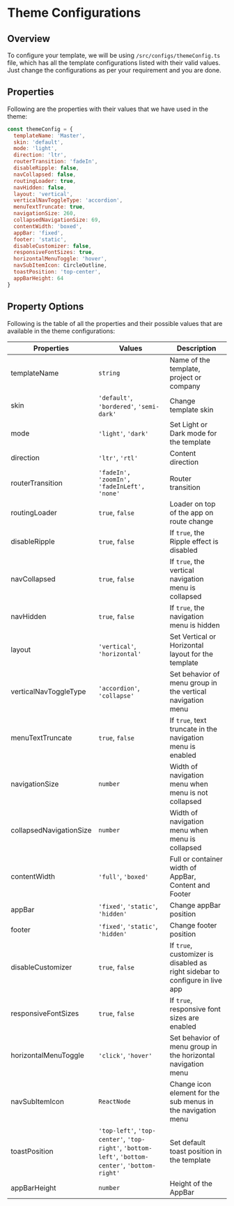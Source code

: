 # Theme Configurations

## Overview

To configure your template, we will be using `/src/configs/themeConfig.ts` file, which has all the template configurations listed with their valid values. Just change the configurations as per your requirement and you are done.

## Properties

Following are the properties with their values that we have used in the theme:

```jsx
const themeConfig = {
  templateName: 'Master',
  skin: 'default',
  mode: 'light',
  direction: 'ltr',
  routerTransition: 'fadeIn',
  disableRipple: false,
  navCollapsed: false,
  routingLoader: true,
  navHidden: false,
  layout: 'vertical',
  verticalNavToggleType: 'accordion',
  menuTextTruncate: true,
  navigationSize: 260,
  collapsedNavigationSize: 69,
  contentWidth: 'boxed',
  appBar: 'fixed',
  footer: 'static',
  disableCustomizer: false,
  responsiveFontSizes: true,
  horizontalMenuToggle: 'hover',
  navSubItemIcon: CircleOutline,
  toastPosition: 'top-center',
  appBarHeight: 64
}
```

## Property Options

Following is the table of all the properties and their possible values that are available in the theme configurations:

| Properties              | Values                                                                                            | Description                                                                 |
| ----------------------- | ------------------------------------------------------------------------------------------------- | --------------------------------------------------------------------------- |
| templateName            | `string`                                                                                          | Name of the template, project or company                                    |
| skin                    | `'default'`, `'bordered'`, `'semi-dark'`                                                          | Change template skin                                                        |
| mode                    | `'light'`, `'dark'`                                                                               | Set Light or Dark mode for the template                                     |
| direction               | `'ltr'`, `'rtl'`                                                                                  | Content direction                                                           |
| routerTransition        | `'fadeIn', 'zoomIn', 'fadeInLeft', 'none'`                                                        | Router transition                                                           |
| routingLoader           | `true`, `false`                                                                                   | Loader on top of the app on route change                                    |
| disableRipple           | `true`, `false`                                                                                   | If `true`, the Ripple effect is disabled                                    |
| navCollapsed            | `true`, `false`                                                                                   | If `true`, the vertical navigation menu is collapsed                        |
| navHidden               | `true`, `false`                                                                                   | If `true`, the navigation menu is hidden                                    |
| layout                  | `'vertical'`, `'horizontal'`                                                                      | Set Vertical or Horizontal layout for the template                          |
| verticalNavToggleType   | `'accordion'`, `'collapse'`                                                                       | Set behavior of menu group in the vertical navigation menu                  |
| menuTextTruncate        | `true`, `false`                                                                                   | If `true`, text truncate in the navigation menu is enabled                  |
| navigationSize          | `number`                                                                                          | Width of navigation menu when menu is not collapsed                         |
| collapsedNavigationSize | `number`                                                                                          | Width of navigation menu when menu is collapsed                             |
| contentWidth            | `'full'`, `'boxed'`                                                                               | Full or container width of AppBar, Content and Footer                       |
| appBar                  | `'fixed'`, `'static'`, `'hidden'`                                                                 | Change appBar position                                                      |
| footer                  | `'fixed'`, `'static'`, `'hidden'`                                                                 | Change footer position                                                      |
| disableCustomizer       | `true`, `false`                                                                                   | If `true`, customizer is disabled as right sidebar to configure in live app |
| responsiveFontSizes     | `true`, `false`                                                                                   | If `true`, responsive font sizes are enabled                                |
| horizontalMenuToggle    | `'click'`, `'hover'`                                                                              | Set behavior of menu group in the horizontal navigation menu                |
| navSubItemIcon          | `ReactNode`                                                                                       | Change icon element for the sub menus in the navigation menu                |
| toastPosition           | `'top-left'`, `'top-center'`, `'top-right'`, `'bottom-left'`, `'bottom-center'`, `'bottom-right'` | Set default toast position in the template                                  |
| appBarHeight            | `number`                                                                                          | Height of the AppBar                                                        |
